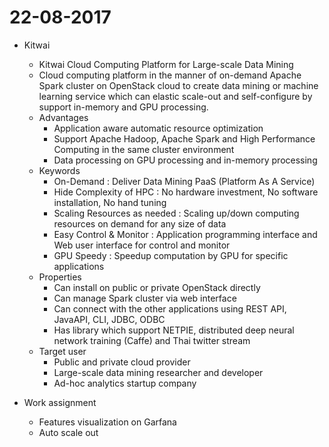 # 22-08-2017


* Kitwai
  * Kitwai Cloud Computing Platform for Large-scale Data Mining
  * Cloud computing platform in the manner of on-demand Apache Spark cluster on OpenStack cloud to create data mining or machine learning service which can elastic scale-out and self-configure by support in-memory and GPU processing.
  * Advantages
    * Application aware automatic resource optimization
    * Support Apache Hadoop, Apache Spark and High Performance Computing in the same cluster environment
    * Data processing on GPU processing and in-memory processing
  * Keywords
    * On-Demand : Deliver Data Mining PaaS (Platform As A Service)
    * Hide Complexity of HPC : No hardware investment, No software installation, No hand tuning
    * Scaling Resources as needed : Scaling up/down computing resources on demand for any size of data
    * Easy Control & Monitor : Application programming interface and Web user interface for control and monitor
    * GPU Speedy : Speedup computation by GPU for specific applications
  * Properties
    * Can install on public or private OpenStack directly
    * Can manage Spark cluster via web interface
    * Can connect with the other applications using REST API, JavaAPI, CLI, JDBC, ODBC
    * Has library which support NETPIE, distributed deep neural network training (Caffe) and Thai twitter stream
  * Target user
    * Public and private cloud provider
    * Large-scale data mining researcher and developer
    * Ad-hoc analytics startup company

* Work assignment
  * Features visualization on Garfana
  * Auto scale out
